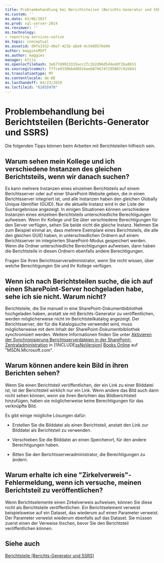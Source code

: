 ```yaml
---
title: Problembehandlung bei Berichtsteilen (Berichts-Generator und SSRS) | Microsoft-Dokumentation
ms.custom: ''
ms.date: 03/06/2017
ms.prod: sql-server-2014
ms.reviewer: ''
ms.technology:
- reporting-services-native
ms.topic: conceptual
ms.assetid: d9fe1932-46e7-421b-a8a9-4c54d9576e94
author: maggiesMSFT
ms.author: maggies
manager: kfile
ms.openlocfilehash: 3e677d9923315acc27c2b2d96d5d4eddf2ba8b51
ms.sourcegitcommit: f7fced330b64d6616aeb8766747295807c92dd41
ms.translationtype: MT
ms.contentlocale: de-DE
ms.lasthandoff: 04/23/2019
ms.locfileid: "62855970"
---
```

# <a name="troubleshoot-report-parts-report-builder-and-ssrs"></a>Problembehandlung bei Berichtsteilen (Berichts-Generator und SSRS)
  Die folgenden Tipps können beim Arbeiten mit Berichtsteilen hilfreich sein.  
  
## <a name="why-do-my-co-worker-and-i-see-different-instances-of-the-same-report-part-when-we-search-for-it"></a>Warum sehen mein Kollege und ich verschiedene Instanzen des gleichen Berichtsteils, wenn wir danach suchen?  
 Es kann mehrere Instanzen eines einzelnen Berichtsteils auf einem Berichtsserver oder auf einer SharePoint-Website geben, die in einen Berichtsserver integriert ist, und alle Instanzen haben den gleichen Globally Unique Identifier (GUID). Nur die aktuelle Instanz wird in der Liste der Suchergebnisse angezeigt. In einigen Situationen können verschiedene Instanzen eines einzelnen Berichtsteils unterschiedliche Berechtigungen aufweisen. Wenn Ihr Kollege und Sie über verschiedene Berechtigungen für den Server verfügen, sehen Sie beide nicht die gleiche Instanz. Nehmen Sie zum Beispiel einmal an, dass mehrere Exemplare eines Berichtsteils, die alle den gleichen GUID haben, in unterschiedlichen Ordnern auf einem Berichtsserver im integrierten SharePoint-Modus gespeichert werden. Wenn die Ordner unterschiedliche Berechtigungen aufweisen, dann haben die Berichtsteile in diesen Ordnern ebenfalls andere Berechtigungen.  
  
 Fragen Sie Ihren Berichtsserveradministrator, wenn Sie nicht wissen, über welche Berechtigungen Sie und Ihr Kollege verfügen.  
  
## <a name="when-i-search-for-report-parts-that-i-uploaded-to-a-sharepoint-server-i-do-not-see-them-why-not"></a>Wenn ich nach Berichtsteilen suche, die ich auf einen SharePoint-Server hochgeladen habe, sehe ich sie nicht. Warum nicht?  
 Berichtsteile, die Sie manuell in eine SharePoint-Dokumentbibliothek hochgeladen haben, anstatt sie mit Berichts-Generator zu veröffentlichen, werden möglicherweise nicht im Berichtsteilkatalog angezeigt. Der Berichtsserver, der für die Katalogsuche verwendet wird, muss möglicherweise mit dem Inhalt der SharePoint-Dokumentbibliothek synchronisiert werden. Weitere Informationen finden Sie unter [Aktivieren der Synchronisierung Berichtsserverdateien in der SharePoint-Zentraladministration](../../2014/reporting-services/activate-report-server-file-sync-feature-sharepoint-central-administration.md) in [!INCLUDE[ssNoVersion](../includes/ssnoversion-md.md)] [Books Online](https://go.microsoft.com/fwlink/?LinkId=154888) auf "MSDN.Microsoft.com".  
  
## <a name="why-cant-others-see-the-image-in-their-reports"></a>Warum können andere kein Bild in ihren Berichten sehen?  
 Wenn Sie einen Berichtsteil veröffentlichen, der ein Link zu einer Bilddatei ist, ist der Berichtsteil wirklich nur ein Link. Wenn andere das Bild auch dann nicht sehen können, wenn sie ihren Berichten das Bildberichtsteil hinzufügen, haben sie möglicherweise keine Berechtigungen für das verknüpfte Bild.  
  
 Es gibt einige mögliche Lösungen dafür:  
  
-   Erstellen Sie die Bilddatei als einen Berichtsteil, anstatt den Link zur Bilddatei als Berichtsteil zu verwenden.  
  
-   Verschieben Sie die Bilddatei an einen Speicherort, für den andere Berechtigungen haben.  
  
-   Bitten Sie den Berichtsserveradministrator, die Berechtigungen zu ändern.  
  
## <a name="why-do-i-get-a-circular-reference-error-message-when-i-try-to-publish-my-report-part"></a>Warum erhalte ich eine "Zirkelverweis"-Fehlermeldung, wenn ich versuche, meinen Berichtsteil zu veröffentlichen?  
 Wenn Berichtselemente einen Zirkelverweis aufweisen, können Sie diese nicht als Berichtsteile veröffentlichen. Ein Berichtselement verweist beispielsweise auf ein Dataset, das wiederum auf einen Parameter verweist. Der Parameter verweist wiederum ebenfalls auf das Dataset. Sie müssen zuerst einen der Verweise löschen, bevor Sie den Berichtsteil veröffentlichen können.  
  
## <a name="see-also"></a>Siehe auch  
 [Berichtsteile &#40;Berichts-Generator und SSRS&#41;](report-parts-report-builder-and-ssrs.md)  
  
  
